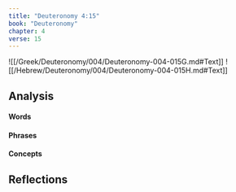 ```yaml
---
title: "Deuteronomy 4:15"
book: "Deuteronomy"
chapter: 4
verse: 15
---
```

![[/Greek/Deuteronomy/004/Deuteronomy-004-015G.md#Text]]
![[/Hebrew/Deuteronomy/004/Deuteronomy-004-015H.md#Text]]

## Analysis

#### Words

#### Phrases

#### Concepts

## Reflections
